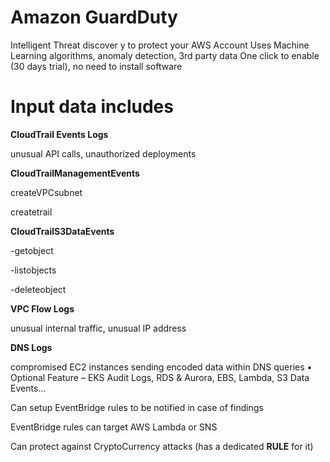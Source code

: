 # Amazon GuardDuty

Intelligent Threat discover y to protect your AWS Account
Uses Machine Learning algorithms, anomaly detection, 3rd party data
One click to enable (30 days trial), no need to install software

# Input data includes

**CloudTrail Events Logs**

unusual API calls, unauthorized deployments

**CloudTrailManagementEvents** 

createVPCsubnet

createtrail

**CloudTrailS3DataEvents** 

-getobject

-listobjects

-deleteobject

**VPC Flow Logs** 

unusual internal traffic, unusual IP address

**DNS Logs**

compromised EC2 instances sending encoded data within DNS queries • Optional Feature – EKS Audit Logs, RDS & Aurora, EBS, Lambda, S3 Data Events...

Can setup EventBridge rules to be notified in case of findings

EventBridge rules can target AWS Lambda or SNS

Can protect against CryptoCurrency attacks (has a dedicated **RULE** for it)

